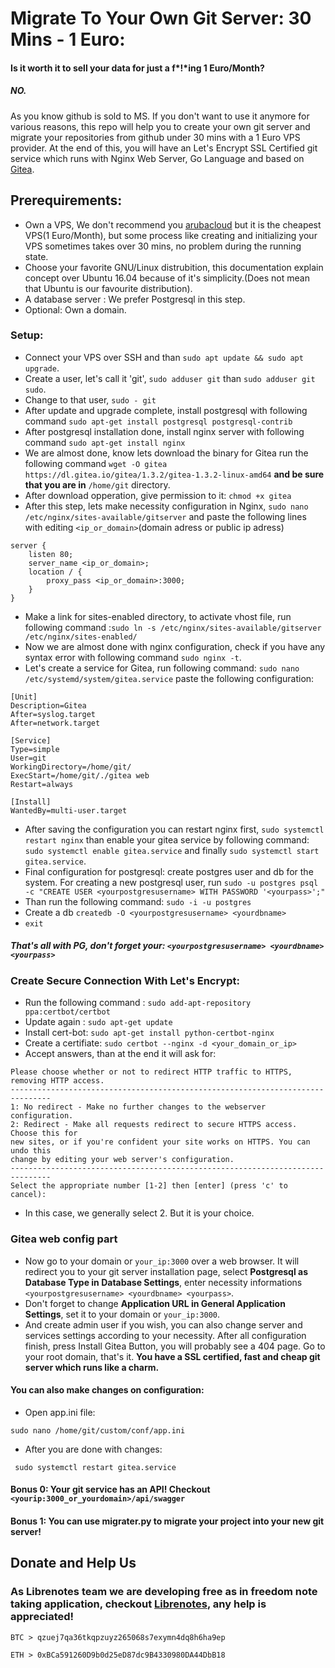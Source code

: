 # Migrate To Your Own Git Server: 30 Mins - 1 Euro:
#### Is it worth it to sell your data for just a f*!*ing 1 Euro/Month?
##### NO.

As you know github is sold to MS. If you don't want to use it anymore for various reasons, this repo will help you to create your own git server and migrate your repositories from github under 30 mins with a 1 Euro VPS provider. At the end of this, you will have an Let's Encrypt SSL Certified git service which runs with Nginx Web Server, Go Language and based on [Gitea](https://gitea.io/en-US/). 

## Prerequirements:
- Own a VPS, We don't recommend you [arubacloud](https://www.arubacloud.com/) but it is the cheapest VPS(1 Euro/Month), but some process like creating and initializing your VPS sometimes takes over 30 mins, no problem during the running state. 
- Choose your favorite GNU/Linux distrubition, this documentation explain concept over Ubuntu 16.04 because of it's simplicity.(Does not mean that Ubuntu is our favourite distribution).
- A database server : We prefer Postgresql in this step.
- Optional: Own a domain.

### Setup:

- Connect your VPS over SSH and than `sudo apt update && sudo apt upgrade`.
- Create a user, let's call it 'git', `sudo adduser git` than `sudo adduser git sudo`.  
- Change to that user, `sudo - git`
- After update and upgrade complete, install postgresql with following command `sudo apt-get install postgresql postgresql-contrib` 
- After postgresql installation done, install nginx server with following command `sudo apt-get install nginx` 
- We are almost done, know lets download the binary for Gitea run the following command `wget -O gitea https://dl.gitea.io/gitea/1.3.2/gitea-1.3.2-linux-amd64` **and be sure that you are in** `/home/git` directory.
- After download opperation, give permission to it: `chmod +x gitea` 
- After this step, lets make necessity configuration in Nginx, `sudo nano /etc/nginx/sites-available/gitserver` and paste the following lines with editing `<ip_or_domain>`(domain adress or public ip adress) 


```
server {
    listen 80;
    server_name <ip_or_domain>;
    location / {
        proxy_pass <ip_or_domain>:3000;
    }
}
```

- Make a link for sites-enabled directory, to activate vhost file, run following command :`sudo ln -s /etc/nginx/sites-available/gitserver  /etc/nginx/sites-enabled/`
- Now we are almost done with nginx configuration, check if you have any syntax error with following command `sudo nginx -t`.
- Let's create a service for Gitea, run following command: `sudo nano /etc/systemd/system/gitea.service` paste the following configuration:

```
[Unit]
Description=Gitea
After=syslog.target
After=network.target

[Service]
Type=simple
User=git
WorkingDirectory=/home/git/
ExecStart=/home/git/./gitea web
Restart=always

[Install]
WantedBy=multi-user.target
```

- After saving the configuration you can restart nginx first, `sudo systemctl restart nginx` than enable your gitea service by following command: `sudo systemctl enable gitea.service` and finally `sudo systemctl start gitea.service`. 
- Final configuration for postgresql: create postgres user and db for the system. For creating a new postgresql user,  run `sudo -u postgres psql -c "CREATE USER <yourpostgresusername> WITH PASSWORD '<yourpass>';"` 
- Than run the following command: `sudo -i -u postgres`
- Create a db `createdb -O <yourpostgresusername> <yourdbname>`
- `exit`

##### That's all with PG, don't forget your: `<yourpostgresusername> <yourdbname> <yourpass>`


### Create Secure Connection With Let's Encrypt:

- Run the following command : `sudo add-apt-repository ppa:certbot/certbot`
- Update again : `sudo apt-get update`
- Install cert-bot: `sudo apt-get install python-certbot-nginx`
- Create a certifiate: `sudo certbot --nginx -d <your_domain_or_ip>`  
- Accept answers, than at the end it will ask for:


```
Please choose whether or not to redirect HTTP traffic to HTTPS, removing HTTP access.
-------------------------------------------------------------------------------
1: No redirect - Make no further changes to the webserver configuration.
2: Redirect - Make all requests redirect to secure HTTPS access. Choose this for
new sites, or if you're confident your site works on HTTPS. You can undo this
change by editing your web server's configuration.
-------------------------------------------------------------------------------
Select the appropriate number [1-2] then [enter] (press 'c' to cancel):

```

- In this case, we generally select 2. But it is your choice.

### Gitea web config part

- Now go to your domain or `your_ip:3000` over a web browser. It will redirect you to your git server installation page, select **Postgresql as Database Type in Database Settings**, enter necessity informations `<yourpostgresusername> <yourdbname> <yourpass>`.
- Don't forget to change **Application URL in General Application Settings**, set it to your domain or `your_ip:3000`.
- And create admin user if you wish, you can also change server and services settings according to your necessity. After all configuration finish, press Install Gitea Button, you will probably see a 404 page. Go to your root domain, that's it. **You have a SSL certified, fast and cheap git server which runs like a charm.**

#### You can also make changes on configuration: 

- Open app.ini file:

```
sudo nano /home/git/custom/conf/app.ini 
```

- After you are done with changes:

```
 sudo systemctl restart gitea.service 
```

#### Bonus 0: Your git service has an API! Checkout `<yourip:3000_or_yourdomain>/api/swagger`

#### Bonus 1: You can use migrater.py to migrate your project into your new git server! 

## Donate and Help Us

### As Librenotes team we are developing free as in freedom note taking application, checkout [Librenotes](https://github.com/librenotes/web), any help is appreciated!

```
BTC > qzuej7qa36tkqpzuyz265068s7exymn4dq8h6ha9ep

ETH > 0xBCa591260D9b0d25eD87dc9B4330980DA44DbB18
```


